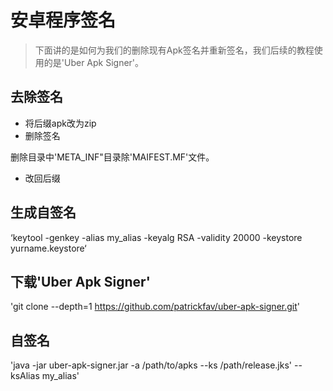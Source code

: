 # 安卓程序签名

> 下面讲的是如何为我们的删除现有Apk签名并重新签名，我们后续的教程使用的是'Uber Apk Signer'。

## 去除签名
- 将后缀apk改为zip
- 删除签名 
 
删除目录中'META_INF"目录除'MAIFEST.MF'文件。

- 改回后缀

## 生成自签名
‘keytool -genkey -alias my_alias -keyalg RSA -validity 20000 -keystore yurname.keystore‘

## 下载'Uber Apk Signer'      
'git clone --depth=1 https://github.com/patrickfav/uber-apk-signer.git'

## 自签名
'java -jar uber-apk-signer.jar -a /path/to/apks --ks /path/release.jks' --ksAlias my_alias'

